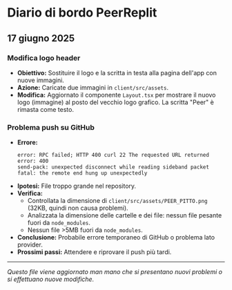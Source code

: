 # Diario di bordo PeerReplit

## 17 giugno 2025

### Modifica logo header
- **Obiettivo:** Sostituire il logo e la scritta in testa alla pagina dell'app con nuove immagini.
- **Azione:** Caricate due immagini in `client/src/assets`.
- **Modifica:** Aggiornato il componente `Layout.tsx` per mostrare il nuovo logo (immagine) al posto del vecchio logo grafico. La scritta "Peer" è rimasta come testo.

### Problema push su GitHub
- **Errore:**
  ```
  error: RPC failed; HTTP 400 curl 22 The requested URL returned error: 400
  send-pack: unexpected disconnect while reading sideband packet
  fatal: the remote end hung up unexpectedly
  ```
- **Ipotesi:** File troppo grande nel repository.
- **Verifica:**
  - Controllata la dimensione di `client/src/assets/PEER_PITTO.png` (32KB, quindi non causa problemi).
  - Analizzata la dimensione delle cartelle e dei file: nessun file pesante fuori da `node_modules`.
  - Nessun file >5MB fuori da `node_modules`.
- **Conclusione:** Probabile errore temporaneo di GitHub o problema lato provider.
- **Prossimi passi:** Attendere e riprovare il push più tardi.

---

_Questo file viene aggiornato man mano che si presentano nuovi problemi o si effettuano nuove modifiche._ 